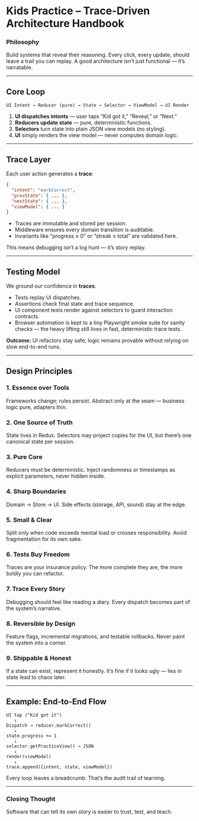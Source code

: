 # Kids Practice – Trace‑Driven Architecture Handbook

### Philosophy
Build systems that reveal their reasoning. Every click, every update, should leave a trail you can replay. A good architecture isn’t just functional — it’s narratable.

---

## Core Loop

```text
UI Intent → Reducer (pure) → State → Selector → ViewModel → UI Render
```

1. **UI dispatches intents** — user taps “Kid got it,” “Reveal,” or “Next.”  
2. **Reducers update state** — pure, deterministic functions.  
3. **Selectors** turn state into plain JSON view models (no styling).  
4. **UI** simply renders the view model — never computes domain logic.

---

## Trace Layer

Each user action generates a **trace**:

```json
{
  "intent": "markCorrect",
  "prevState": { ... },
  "nextState": { ... },
  "viewModel": { ... }
}
```

- Traces are immutable and stored per session.  
- Middleware ensures every domain transition is auditable.  
- Invariants like “progress ≥ 0” or “streak ≤ total” are validated here.  

This means debugging isn’t a log hunt — it’s story replay.

---

## Testing Model

We ground our confidence in **traces**.

- Tests replay UI dispatches.  
- Assertions check final state and trace sequence.  
- UI component tests render against selectors to guard interaction contracts.  
- Browser automation is kept to a tiny Playwright smoke suite for sanity checks — the heavy lifting still lives in fast, deterministic trace tests.  

**Outcome:** UI refactors stay safe; logic remains provable without relying on slow end-to-end runs.

---

## Design Principles

### 1. Essence over Tools  
Frameworks change; rules persist. Abstract only at the seam — business logic pure, adapters thin.

### 2. One Source of Truth  
State lives in Redux. Selectors may project copies for the UI, but there’s one canonical state per session.

### 3. Pure Core  
Reducers must be deterministic. Inject randomness or timestamps as explicit parameters, never hidden inside.

### 4. Sharp Boundaries  
Domain → Store → UI. Side effects (storage, API, sound) stay at the edge.

### 5. Small & Clear  
Split only when code exceeds mental load or crosses responsibility. Avoid fragmentation for its own sake.

### 6. Tests Buy Freedom  
Traces are your insurance policy. The more complete they are, the more boldly you can refactor.

### 7. Trace Every Story  
Debugging should feel like reading a diary. Every dispatch becomes part of the system’s narrative.

### 8. Reversible by Design  
Feature flags, incremental migrations, and testable rollbacks. Never paint the system into a corner.

### 9. Shippable & Honest  
If a state can exist, represent it honestly. It’s fine if it looks ugly — lies in state lead to chaos later.

---

## Example: End‑to‑End Flow

```text
UI tap ("Kid got it")
   ↓
Dispatch → reducer.markCorrect()
   ↓
state.progress += 1
   ↓
selector.getPracticeView() → JSON
   ↓
render(viewModel)
   ↓
trace.append({intent, state, viewModel})
```

Every loop leaves a breadcrumb. That’s the audit trail of learning.

---

### Closing Thought
Software that can tell its own story is easier to trust, test, and teach.
